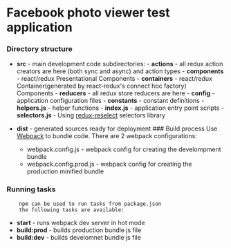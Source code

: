 # Facebook photo viewer test application
### Directory structure
* **src** - main development code
        subdirectories:
        - **actions** - all redux action creators are here (both sync and async) and action types
        - **components** - react/redux Presentational Components
        - **containers** - react/redux Container(generated by react-redux's connect hoc factory) Components
        - **reducers** - all redux store reducers are here
        - **config**  - application configuration files
        - **constants** - constant definitions
        - **helpers.js** - helper functions
        - **index.js** - application entry point scripts
        - **selectors.js** -  Using [redux-reselect](https://github.com/reactjs/reselect) selectors library

* **dist** - generated sources ready for deployment
        ### Build process
        Use [Webpack](https://webpack.github.io/) to bundle code.
        There are 2 webpack configurations:

    * webpack.config.js - webpack config for creating the develompment bundle
    * webpack.config.prod.js - webpack config for creating the production minified bundle

### Running tasks
        npm can be used to run tasks from package.json
        the following tasks are available:
* **start** - runs webpack dev server in hot mode
* **build:prod** - builds production bundle js file
* **build:dev** - builds develomnet bundle js file

